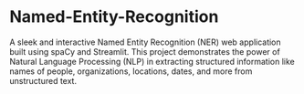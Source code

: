 # Named-Entity-Recognition
A sleek and interactive Named Entity Recognition (NER) web application built using spaCy and Streamlit. This project demonstrates the power of Natural Language Processing (NLP) in extracting structured information like names of people, organizations, locations, dates, and more from unstructured text.
